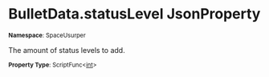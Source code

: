 # BulletData.statusLevel JsonProperty

<small>**Namespace**: SpaceUsurper</small>

The amount of status levels to add.

<small>**Property Type**: ScriptFunc&lt;[int](https://docs.microsoft.com/en-us/dotnet/api/system.int32?view=netframework-4.5)&gt;</small>

